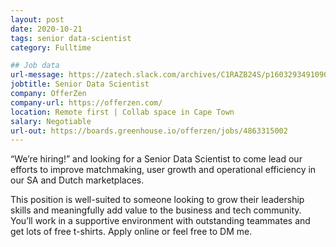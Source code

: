 ```yaml
---
layout: post
date: 2020-10-21
tags: senior data-scientist
category: Fulltime

## Job data
url-message: https://zatech.slack.com/archives/C1RAZB24S/p1603293491090100
jobtitle: Senior Data Scientist
company: OfferZen
company-url: https://offerzen.com/
location: Remote first | Collab space in Cape Town
salary: Negotiable
url-out: https://boards.greenhouse.io/offerzen/jobs/4863315002
---
```


“We’re hiring!” and looking for a Senior Data Scientist to come lead our efforts to improve matchmaking, user growth and operational efficiency in our SA and Dutch marketplaces.

This position is well-suited to someone looking to grow their leadership skills and meaningfully add value to the business and tech community. You’ll work in a supportive environment with outstanding teammates and get lots of free t-shirts. Apply online or feel free to DM me.
